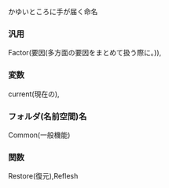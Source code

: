 かゆいところに手が届く命名

### 汎用
Factor(要因(多方面の要因をまとめて扱う際に。)),

### 変数
current(現在の),

### フォルダ(名前空間)名
Common(一般機能)

### 関数
Restore(復元),Reflesh
